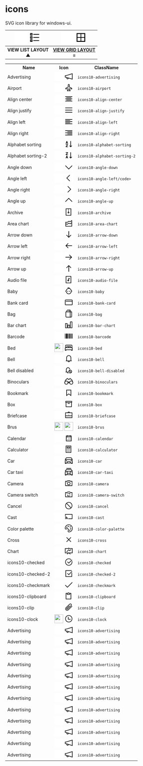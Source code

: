 # icons
SVG icon library for windows-ui.


<table>
  <tr>
    <th>
    	<img width="40" height="40" src="svg/light/icons10-list.svg#gh-dark-mode-only">
    	<img width="40" height="40" src="svg/dark/icons10-list.svg#gh-light-mode-only"></th>
    <th>
			<img width="40" height="40" src="svg/light/icons10-grid-2.svg#gh-dark-mode-only">
			<img width="40" height="40" src="svg/dark/icons10-grid-2.svg#gh-light-mode-only">
		</th>
  </tr>
	 <tr>
    <th>VIEW LIST LAYOUT<br>▲</th>
    <th><a href="./h.html">VIEW GRID LAYOUT</a><br>=</th>
  </tr>
</table>


<table>
  <tr>
    <th>Name</th>
    <th>Icon</th>
    <th>ClassName</th>
  </tr>
  <tr>
    <td>Advertising</td>
    <td><img width="28" height="28" src="svg/light/icons10-advertising.svg#gh-dark-mode-only">
	    <img width="28" height="28" src="svg/dark/icons10-advertising.svg#gh-light-mode-only"></td>
    <td><code>icons10-advertising</code></td>
  </tr>
	<tr>
    <td>Airport</td>
    <td><img width="28" height="28" src="svg/light/icons10-airport.svg#gh-dark-mode-only">
      <img width="28" height="28" src="svg/dark/icons10-airport.svg#gh-light-mode-only"></td>
    <td><code>icons10-airport</code></td>
	</tr>
	<tr>
    <td>Align center</td>
    <td><img width="28" height="28" src="svg/light/icons10-align-center.svg#gh-dark-mode-only">
      <img width="28" height="28" src="svg/dark/icons10-align-center.svg#gh-light-mode-only"></td>
    <td><code>icons10-align-center</code></td>
  </tr>
	<tr>
    <td>Align justify</td>
    <td><img width="28" height="28" src="svg/light/icons10-align-justify.svg#gh-dark-mode-only">
      <img width="28" height="28" src="svg/dark/icons10-align-justify.svg#gh-light-mode-only"></td>
    <td><code>icons10-align-justify</code></td>
  </tr>
	<tr>
    <td>Align left</td>
    <td><img width="28" height="28" src="svg/light/icons10-align-left.svg#gh-dark-mode-only">
      <img width="28" height="28" src="svg/dark/icons10-align-left.svg#gh-light-mode-only"></td>
    <td><code>icons10-align-left</code></td>
  </tr>
	<tr>
    <td>Align right</td>
    <td>
      <img width="28" height="28" src="svg/light/icons10-align-right.svg#gh-dark-mode-only">
      <img width="28" height="28" src="svg/dark/icons10-align-right.svg#gh-light-mode-only"></td>
    <td><code>icons10-align-right</code></td>
  </tr>
	<tr>
    <td>Alphabet sorting</td>
    <td><img width="28" height="28" src="svg/light/icons10-alphabet-sorting.svg#gh-dark-mode-only">
      <img width="28" height="28" src="svg/dark/icons10-alphabet-sorting.svg#gh-light-mode-only"></td>
    <td><code>icons10-alphabet-sorting</code></td>
  </tr>
	<tr>
    <td>Alphabet sorting-2</td>
    <td><img width="28" height="28" src="svg/light/icons10-alphabet-sorting-2.svg#gh-dark-mode-only">
      <img width="28" height="28" src="svg/dark/icons10-alphabet-sorting-2.svg#gh-light-mode-only"></td>
    <td><code>icons10-alphabet-sorting-2</code></td>
  </tr>
	<tr>
    <td>Angle down</td>
    <td><img width="28" height="28" src="svg/light/icons10-angle-down.svg#gh-dark-mode-only">
      <img width="28" height="28" src="svg/dark/icons10-angle-down.svg#gh-light-mode-only"></td>
    <td><code>icons10-angle-down</code></td>
  </tr>
	<tr>
    <td>Angle left</td>
    <td><img width="28" height="28" src="svg/light/icons10-angle-left.svg#gh-dark-mode-only">
      <img width="28" height="28" src="svg/dark/icons10-angle-left.svg#gh-light-mode-only"></td>
    <td><code>icons10-angle-left/code></td>
  </tr>
	<tr>
    <td>Angle right</td>
    <td><img width="28" height="28" src="svg/light/icons10-angle-right.svg#gh-dark-mode-only">
      <img width="28" height="28" src="svg/dark/icons10-angle-right.svg#gh-light-mode-only"></td>
    <td><code>icons10-angle-right</code></td>
  </tr>
	<tr>
    <td>Angle up</td>
    <td><img width="28" height="28" src="svg/light/icons10-angle-up.svg#gh-dark-mode-only">
      <img width="28" height="28" src="svg/dark/icons10-angle-up.svg#gh-light-mode-only"></td>
    <td><code>icons10-angle-up</code></td>
  </tr>
	<tr>
    <td>Archive</td>
    <td><img width="28" height="28" src="svg/light/icons10-archive.svg#gh-dark-mode-only">
      <img width="28" height="28" src="svg/dark/icons10-archive.svg#gh-light-mode-only"></td>
    <td><code>icons10-archive</code></td>
  </tr>
	<tr>
    <td>Area chart</td>
    <td><img width="28" height="28" src="svg/light/icons10-area-chart.svg#gh-dark-mode-only">
      <img width="28" height="28" src="svg/dark/icons10-area-chart.svg#gh-light-mode-only"></td>
    <td><code>icons10-area-chart</code></td>
  </tr>
	<tr>
    <td>Arrow down</td>
    <td><img width="28" height="28" src="svg/light/icons10-arrow-down.svg#gh-dark-mode-only">
      <img width="28" height="28" src="svg/dark/icons10-arrow-down.svg#gh-light-mode-only"></td>
    <td><code>icons10-arrow-down</code></td>
  </tr>
	<tr>
    <td>Arrow left</td>
    <td><img width="28" height="28" src="svg/light/icons10-arrow-left.svg#gh-dark-mode-only">
      <img width="28" height="28" src="svg/dark/icons10-arrow-left.svg#gh-light-mode-only"></td>
    <td><code>icons10-arrow-left</code></td>
  </tr>
	<tr>
    <td>Arrow right</td>
    <td><img width="28" height="28" src="svg/light/icons10-arrow-right.svg#gh-dark-mode-only">
      <img width="28" height="28" src="svg/dark/icons10-arrow-right.svg#gh-light-mode-only"></td>
    <td><code>icons10-arrow-right</code></td>
  </tr>
	<tr>
    <td>Arrow up</td>
    <td><img width="28" height="28" src="svg/light/icons10-arrow-up.svg#gh-dark-mode-only">
      <img width="28" height="28" src="svg/dark/icons10-arrow-up.svg#gh-light-mode-only"></td>
    <td><code>icons10-arrow-up</code></td>
  </tr>
	<tr>
    <td>Audio file</td>
    <td><img width="28" height="28" src="svg/light/icons10-audio-file.svg#gh-dark-mode-only">
      <img width="28" height="28" src="svg/dark/icons10-audio-file.svg#gh-light-mode-only"></td>
    <td><code>icons10-audio-file</code></td>
  </tr>
	<tr>
    <td>Baby</td>
    <td><img width="28" height="28" src="svg/light/icons10-baby.svg#gh-dark-mode-only">
      <img width="28" height="28" src="svg/dark/icons10-baby.svg#gh-light-mode-only"></td>
    <td><code>icons10-baby</code></td>
  </tr>
	<tr>
    <td>Bank card</td>
    <td><img width="28" height="28" src="svg/light/icons10-bank-card.svg#gh-dark-mode-only">
      <img width="28" height="28" src="svg/dark/icons10-bank-card.svg#gh-light-mode-only"></td>
    <td><code>icons10-bank-card</code></td>
  </tr>
	<tr>
    <td>Bag</td>
    <td><img width="28" height="28" src="svg/light/icons10-bag.svg#gh-dark-mode-only">
      <img width="28" height="28" src="svg/dark/icons10-bag.svg#gh-light-mode-only"></td>
    <td><code>icons10-bag</code></td>
  </tr>
	<tr>
    <td>Bar chart</td>
    <td><img width="28" height="28" src="svg/light/icons10-bar-chart.svg#gh-dark-mode-only">
      <img width="28" height="28" src="svg/dark/icons10-bar-chart.svg#gh-light-mode-only"></td>
    <td><code>icons10-bar-chart</code></td>
  </tr>
	<tr>
    <td>Barcode</td>
    <td><img width="28" height="28" src="svg/light/icons10-barcode.svg#gh-dark-mode-only">
      <img width="28" height="28" src="svg/dark/icons10-barcode.svg#gh-light-mode-only"></td>
    <td><code>icons10-barcode</code></td>
  </tr>
	<tr>
    <td>Bed</td>
    <td><img width="28" height="28" src="svg/light/icons10-bedsvg#gh-dark-mode-only">
      <img width="28" height="28" src="svg/dark/icons10-bed.svg#gh-light-mode-only"></td>
    <td><code>icons10-bed</code></td>
  </tr>
	<tr>
    <td>Bell</td>
    <td><img width="28" height="28" src="svg/light/icons10-bell.svg#gh-dark-mode-only">
      <img width="28" height="28" src="svg/dark/icons10-bell.svg#gh-light-mode-only"></td>
    <td><code>icons10-bell</code></td>
  </tr>
	<tr>
    <td>Bell disabled</td>
    <td><img width="28" height="28" src="svg/light/icons10-bell-disabled.svg#gh-dark-mode-only">
      <img width="28" height="28" src="svg/dark/icons10-bell-disabled.svg#gh-light-mode-only"></td>
    <td><code>icons10-bell-disabled</code></td>
  </tr>
	<tr>
    <td>Binoculars</td>
    <td><img width="28" height="28" src="svg/light/icons10-binoculars.svg#gh-dark-mode-only">
      <img width="28" height="28" src="svg/dark/icons10-binoculars.svg#gh-light-mode-only"></td>
    <td><code>icons10-binoculars</code></td>
  </tr>
	<tr>
    <td>Bookmark</td>
    <td><img width="28" height="28" src="svg/light/icons10-bookmark.svg#gh-dark-mode-only">
      <img width="28" height="28" src="svg/dark/icons10-bookmark.svg#gh-light-mode-only"></td>
    <td><code>icons10-bookmark</code></td>
  </tr>
	<tr>
    <td>Box</td>
    <td><img width="28" height="28" src="svg/light/icons10-box.svg#gh-dark-mode-only">
      <img width="28" height="28" src="svg/dark/icons10-box.svg#gh-light-mode-only"></td>
    <td><code>icons10-box</code></td>
  </tr>
	<tr>
    <td>Briefcase</td>
    <td><img width="28" height="28" src="svg/light/icons10-briefcase.svg#gh-dark-mode-only">
      <img width="28" height="28" src="svg/dark/icons10-briefcase.svg#gh-light-mode-only"></td>
    <td><code>icons10-briefcase</code></td>
  </tr>
	<tr>
    <td>Brus</td>
    <td><img width="28" height="28" src="svg/light/icons10-brus.svg#gh-dark-mode-only">
      <img width="28" height="28" src="svg/dark/icons10-brus.svg#gh-light-mode-only"></td>
    <td><code>icons10-brus</code></td>
  </tr>
	<tr>
    <td>Calendar</td>
    <td><img width="28" height="28" src="svg/light/icons10-calendar.svg#gh-dark-mode-only">
      <img width="28" height="28" src="svg/dark/icons10-calendar.svg#gh-light-mode-only"></td>
    <td><code>icons10-calendar</code></td>
  </tr>
	<tr>
    <td>Calculator</td>
    <td><img width="28" height="28" src="svg/light/icons10-calculator.svg#gh-dark-mode-only">
      <img width="28" height="28" src="svg/dark/icons10-calculator.svg#gh-light-mode-only"></td>
    <td><code>icons10-calculator</code></td>
  </tr>
	<tr>
    <td>Car</td>
    <td><img width="28" height="28" src="svg/light/icons10-car.svg#gh-dark-mode-only">
      <img width="28" height="28" src="svg/dark/icons10-car.svg#gh-light-mode-only"></td>
    <td><code>icons10-car</code></td>
  </tr>
	<tr>
    <td>Car taxi</td>
    <td><img width="28" height="28" src="svg/light/icons10-car-taxi.svg#gh-dark-mode-only">
      <img width="28" height="28" src="svg/dark/icons10-car-taxi.svg#gh-light-mode-only"></td>
    <td><code>icons10-car-taxi</code></td>
  </tr>
	<tr>
    <td>Camera</td>
    <td><img width="28" height="28" src="svg/light/icons10-camera.svg#gh-dark-mode-only">
      <img width="28" height="28" src="svg/dark/icons10-camera.svg#gh-light-mode-only"></td>
    <td><code>icons10-camera</code></td>
  </tr>
	<tr>
    <td>Camera switch</td>
    <td><img width="28" height="28" src="svg/light/icons10-camera-switch.svg#gh-dark-mode-only">
      <img width="28" height="28" src="svg/dark/icons10-camera-switch.svg#gh-light-mode-only"></td>
    <td><code>icons10-camera-switch</code></td>
  </tr>
	<tr>
    <td>Cancel</td>
    <td><img width="28" height="28" src="svg/light/icons10-cancel.svg#gh-dark-mode-only">
      <img width="28" height="28" src="svg/dark/icons10-cancel.svg#gh-light-mode-only"></td>
    <td><code>icons10-cancel</code></td>
  </tr>
	<tr>
    <td>Cast</td>
    <td><img width="28" height="28" src="svg/light/icons10-cast.svg#gh-dark-mode-only">
      <img width="28" height="28" src="svg/dark/icons10-cast.svg#gh-light-mode-only"></td>
    <td><code>icons10-cast</code></td>
  </tr>
	<tr>
    <td>Color palette</td>
    <td><img width="28" height="28" src="svg/light/icons10-color-palette.svg#gh-dark-mode-only">
      <img width="28" height="28" src="svg/dark/icons10-color-palette.svg#gh-light-mode-only"></td>
    <td><code>icons10-color-palette</code></td>
  </tr>
	<tr>
    <td>Cross</td>
    <td><img width="28" height="28" src="svg/light/icons10-cross.svg#gh-dark-mode-only">
      <img width="28" height="28" src="svg/dark/icons10-cross.svg#gh-light-mode-only"></td>
    <td><code>icons10-cross</code></td>
  </tr>
	<tr>
    <td>Chart</td>
    <td><img width="28" height="28" src="svg/light/icons10-chart.svg#gh-dark-mode-only">
      <img width="28" height="28" src="svg/dark/icons10-chart.svg#gh-light-mode-only"></td>
    <td><code>icons10-chart</code></td>
  </tr>
  <tr>
    <td>icons10-checked</td>
    <td><img width="28" height="28" src="svg/light/icons10-checked.svg#gh-dark-mode-only">
	    <img width="28" height="28" src="svg/dark/icons10-checked.svg#gh-light-mode-only"></td>
    <td><code>icons10-checked</code></td>
  </tr>
  <tr>
    <td>icons10-checked-2</td>
    <td><img width="28" height="28" src="svg/light/icons10-checked-2.svg#gh-dark-mode-only">
	    <img width="28" height="28" src="svg/dark/icons10-checked-2.svg#gh-light-mode-only"></td>
    <td><code>icons10-checked-2</code></td>
  </tr>
  <tr>
    <td>icons10-checkmark</td>
    <td><img width="28" height="28" src="svg/light/icons10-checkmark.svg#gh-dark-mode-only">
	    <img width="28" height="28" src="svg/dark/icons10-checkmark.svg#gh-light-mode-only"></td>
    <td><code>icons10-checkmark</code></td>
  </tr>
  <tr>
    <td>icons10-clipboard</td>
    <td><img width="28" height="28" src="svg/light/icons10-clipboard.svg#gh-dark-mode-only">
	    <img width="28" height="28" src="svg/dark/icons10-clipboard.svg#gh-light-mode-only"></td>
    <td><code>icons10-clipboard</code></td>
  </tr>
  <tr>
    <td>icons10-clip</td>
    <td><img width="28" height="28" src="svg/light/icons10-clip.svg#gh-dark-mode-only">
	    <img width="28" height="28" src="svg/dark/icons10-clip.svg#gh-light-mode-only"></td>
    <td><code>icons10-clip</code></td>
  </tr>
  <tr>
    <td>icons10-clock</td>
    <td><img width="28" height="28" src="svg/light/icons10-clockg.svg#gh-dark-mode-only">
	    <img width="28" height="28" src="svg/dark/icons10-clock.svg#gh-light-mode-only"></td>
    <td><code>icons10-clock</code></td>
  </tr>
  <tr>
    <td>Advertising</td>
    <td><img width="28" height="28" src="svg/light/icons10-advertising.svg#gh-dark-mode-only">
	    <img width="28" height="28" src="svg/dark/icons10-advertising.svg#gh-light-mode-only"></td>
    <td><code>icons10-advertising</code></td>
  </tr>
  <tr>
    <td>Advertising</td>
    <td><img width="28" height="28" src="svg/light/icons10-advertising.svg#gh-dark-mode-only">
	    <img width="28" height="28" src="svg/dark/icons10-advertising.svg#gh-light-mode-only"></td>
    <td><code>icons10-advertising</code></td>
  </tr>
  <tr>
    <td>Advertising</td>
    <td><img width="28" height="28" src="svg/light/icons10-advertising.svg#gh-dark-mode-only">
	    <img width="28" height="28" src="svg/dark/icons10-advertising.svg#gh-light-mode-only"></td>
    <td><code>icons10-advertising</code></td>
  </tr>
  <tr>
    <td>Advertising</td>
    <td><img width="28" height="28" src="svg/light/icons10-advertising.svg#gh-dark-mode-only">
	    <img width="28" height="28" src="svg/dark/icons10-advertising.svg#gh-light-mode-only"></td>
    <td><code>icons10-advertising</code></td>
  </tr>
  <tr>
    <td>Advertising</td>
    <td><img width="28" height="28" src="svg/light/icons10-advertising.svg#gh-dark-mode-only">
	    <img width="28" height="28" src="svg/dark/icons10-advertising.svg#gh-light-mode-only"></td>
    <td><code>icons10-advertising</code></td>
  </tr>
  <tr>
    <td>Advertising</td>
    <td><img width="28" height="28" src="svg/light/icons10-advertising.svg#gh-dark-mode-only">
	    <img width="28" height="28" src="svg/dark/icons10-advertising.svg#gh-light-mode-only"></td>
    <td><code>icons10-advertising</code></td>
  </tr>
  <tr>
    <td>Advertising</td>
    <td><img width="28" height="28" src="svg/light/icons10-advertising.svg#gh-dark-mode-only">
	    <img width="28" height="28" src="svg/dark/icons10-advertising.svg#gh-light-mode-only"></td>
    <td><code>icons10-advertising</code></td>
  </tr>
  <tr>
    <td>Advertising</td>
    <td><img width="28" height="28" src="svg/light/icons10-advertising.svg#gh-dark-mode-only">
	    <img width="28" height="28" src="svg/dark/icons10-advertising.svg#gh-light-mode-only"></td>
    <td><code>icons10-advertising</code></td>
  </tr>
  <tr>
    <td>Advertising</td>
    <td><img width="28" height="28" src="svg/light/icons10-advertising.svg#gh-dark-mode-only">
	    <img width="28" height="28" src="svg/dark/icons10-advertising.svg#gh-light-mode-only"></td>
    <td><code>icons10-advertising</code></td>
  </tr>
  <tr>
    <td>Advertising</td>
    <td><img width="28" height="28" src="svg/light/icons10-advertising.svg#gh-dark-mode-only">
	    <img width="28" height="28" src="svg/dark/icons10-advertising.svg#gh-light-mode-only"></td>
    <td><code>icons10-advertising</code></td>
  </tr>
  <tr>
    <td>Advertising</td>
    <td><img width="28" height="28" src="svg/light/icons10-advertising.svg#gh-dark-mode-only">
	    <img width="28" height="28" src="svg/dark/icons10-advertising.svg#gh-light-mode-only"></td>
    <td><code>icons10-advertising</code></td>
  </tr>
  <tr>
    <td>Advertising</td>
    <td><img width="28" height="28" src="svg/light/icons10-advertising.svg#gh-dark-mode-only">
	    <img width="28" height="28" src="svg/dark/icons10-advertising.svg#gh-light-mode-only"></td>
    <td><code>icons10-advertising</code></td>
  </tr>
	
</table>
